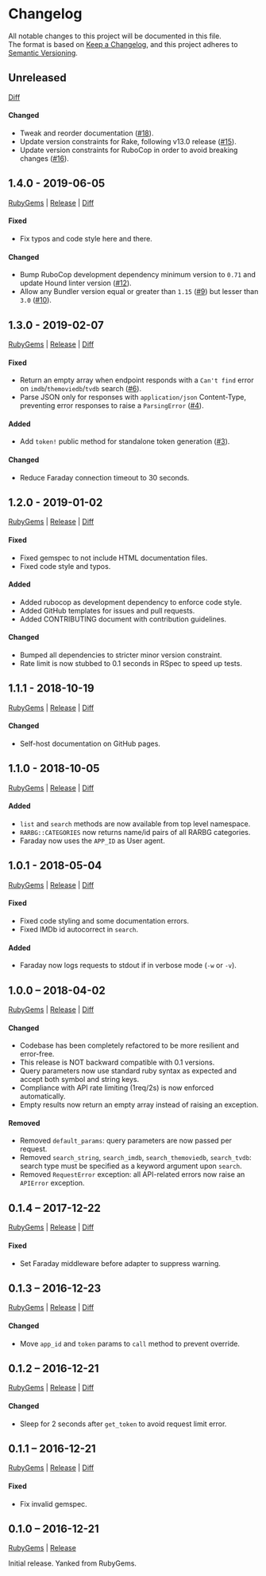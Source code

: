 # Changelog

All notable changes to this project will be documented in this file.  
The format is based on [Keep a Changelog](https://keepachangelog.com/),
and this project adheres to [Semantic Versioning](https://semver.org/).

## Unreleased
[Diff](https://github.com/epistrephein/rarbg/compare/v1.4.0...master)

#### Changed
- Tweak and reorder documentation ([#18](https://github.com/epistrephein/rarbg/pull/18)).
- Update version constraints for Rake, following v13.0 release ([#15](https://github.com/epistrephein/rarbg/pull/15)).
- Update version constraints for RuboCop in order to avoid breaking changes ([#16](https://github.com/epistrephein/rarbg/pull/16)).


## 1.4.0 - 2019-06-05
[RubyGems](https://rubygems.org/gems/rarbg/versions/1.4.0) |
[Release](https://github.com/epistrephein/rarbg/releases/tag/v1.4.0) |
[Diff](https://github.com/epistrephein/rarbg/compare/v1.3.0...v1.4.0)

#### Fixed
- Fix typos and code style here and there.

#### Changed
- Bump RuboCop development dependency minimum version to `0.71` and update Hound
linter version ([#12](https://github.com/epistrephein/rarbg/pull/12)).
- Allow any Bundler version equal or greater than `1.15` ([#9](https://github.com/epistrephein/rarbg/pull/9))
but lesser than `3.0` ([#10](https://github.com/epistrephein/rarbg/pull/10)).


## 1.3.0 - 2019-02-07
[RubyGems](https://rubygems.org/gems/rarbg/versions/1.3.0) |
[Release](https://github.com/epistrephein/rarbg/releases/tag/v1.3.0) |
[Diff](https://github.com/epistrephein/rarbg/compare/v1.2.0...v1.3.0)

#### Fixed
- Return an empty array when endpoint responds with a `Can't find` error on
`imdb`/`themoviedb`/`tvdb` search ([#6](https://github.com/epistrephein/rarbg/pull/6)).
- Parse JSON only for responses with `application/json` Content-Type, preventing
error responses to raise a `ParsingError` ([#4](https://github.com/epistrephein/rarbg/pull/4)).

#### Added
- Add `token!` public method for standalone token generation
([#3](https://github.com/epistrephein/rarbg/pull/3)).

#### Changed
- Reduce Faraday connection timeout to 30 seconds.


## 1.2.0 - 2019-01-02
[RubyGems](https://rubygems.org/gems/rarbg/versions/1.2.0) |
[Release](https://github.com/epistrephein/rarbg/releases/tag/v1.2.0) |
[Diff](https://github.com/epistrephein/rarbg/compare/v1.1.1...v1.2.0)

#### Fixed
- Fixed gemspec to not include HTML documentation files.
- Fixed code style and typos.

#### Added
- Added rubocop as development dependency to enforce code style.
- Added GitHub templates for issues and pull requests.
- Added CONTRIBUTING document with contribution guidelines.

#### Changed
- Bumped all dependencies to stricter minor version constraint.
- Rate limit is now stubbed to 0.1 seconds in RSpec to speed up tests.


## 1.1.1 - 2018-10-19
[RubyGems](https://rubygems.org/gems/rarbg/versions/1.1.1) |
[Release](https://github.com/epistrephein/rarbg/releases/tag/v1.1.1) |
[Diff](https://github.com/epistrephein/rarbg/compare/v1.1.0...v1.1.1)

#### Changed
- Self-host documentation on GitHub pages.


## 1.1.0 - 2018-10-05
[RubyGems](https://rubygems.org/gems/rarbg/versions/1.1.0) |
[Release](https://github.com/epistrephein/rarbg/releases/tag/v1.1.0) |
[Diff](https://github.com/epistrephein/rarbg/compare/v1.0.1...v1.1.0)

#### Added
- `list` and `search` methods are now available from top level namespace.
- `RARBG::CATEGORIES` now returns name/id pairs of all RARBG categories.
- Faraday now uses the `APP_ID` as User agent.


## 1.0.1 - 2018-05-04
[RubyGems](https://rubygems.org/gems/rarbg/versions/1.0.1) |
[Release](https://github.com/epistrephein/rarbg/releases/tag/v1.0.1) |
[Diff](https://github.com/epistrephein/rarbg/compare/v1.0.0...v1.0.1)

#### Fixed
- Fixed code styling and some documentation errors.
- Fixed IMDb id autocorrect in `search`.

#### Added
- Faraday now logs requests to stdout if in verbose mode (`-w` or `-v`).


## 1.0.0 – 2018-04-02
[RubyGems](https://rubygems.org/gems/rarbg/versions/1.0.0) |
[Release](https://github.com/epistrephein/rarbg/releases/tag/v1.0.0) |
[Diff](https://github.com/epistrephein/rarbg/compare/v0.1.4...v1.0.0)

#### Changed
- Codebase has been completely refactored to be more resilient and error-free.
- This release is NOT backward compatible with 0.1 versions.
- Query parameters now use standard ruby syntax as expected and accept both
symbol and string keys.
- Compliance with API rate limiting (1req/2s) is now enforced automatically.
- Empty results now return an empty array instead of raising an exception.

#### Removed
- Removed `default_params`: query parameters are now passed per request.
- Removed `search_string`, `search_imdb`, `search_themoviedb`, `search_tvdb`:
search type must be specified as a keyword argument upon `search`.
- Removed `RequestError` exception: all API-related errors now raise an
`APIError` exception.


## 0.1.4 – 2017-12-22
[RubyGems](https://rubygems.org/gems/rarbg/versions/0.1.4) |
[Release](https://github.com/epistrephein/rarbg/releases/tag/v0.1.4) |
[Diff](https://github.com/epistrephein/rarbg/compare/v0.1.3...v0.1.4)

#### Fixed
- Set Faraday middleware before adapter to suppress warning.


## 0.1.3 – 2016-12-23
[RubyGems](https://rubygems.org/gems/rarbg/versions/0.1.3) |
[Release](https://github.com/epistrephein/rarbg/releases/tag/v0.1.3) |
[Diff](https://github.com/epistrephein/rarbg/compare/v0.1.2...v0.1.3)

#### Changed
- Move `app_id` and `token` params to `call` method to prevent override.


## 0.1.2 – 2016-12-21
[RubyGems](https://rubygems.org/gems/rarbg/versions/0.1.2) |
[Release](https://github.com/epistrephein/rarbg/releases/tag/v0.1.2) |
[Diff](https://github.com/epistrephein/rarbg/compare/v0.1.1...v0.1.2)

#### Changed
- Sleep for 2 seconds after `get_token` to avoid request limit error.


## 0.1.1 – 2016-12-21
[RubyGems](https://rubygems.org/gems/rarbg/versions/0.1.1) |
[Release](https://github.com/epistrephein/rarbg/releases/tag/v0.1.1) |
[Diff](https://github.com/epistrephein/rarbg/compare/v0.1.0...v0.1.1)

#### Fixed
- Fix invalid gemspec.


## 0.1.0 – 2016-12-21
[RubyGems](https://rubygems.org/gems/rarbg/versions/0.1.0) |
[Release](https://github.com/epistrephein/rarbg/releases/tag/v0.1.0)

Initial release. Yanked from RubyGems.
